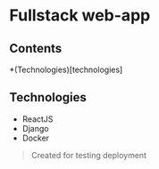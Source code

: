 # Fullstack web-app

## Contents
*(Technologies)[technologies]

## Technologies
- ReactJS
- Django 
- Docker

> Created for testing deployment
